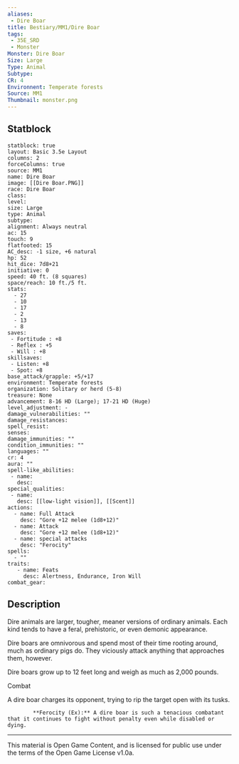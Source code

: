 ```yaml
---
aliases:
 - Dire Boar
title: Bestiary/MM1/Dire Boar
tags: 
 - 35E_SRD
 - Monster
Monster: Dire Boar
Size: Large
Type: Animal
Subtype: 
CR: 4
Environnent: Temperate forests
Source: MM1
Thumbnail: monster.png
---
```


## Statblock

```statblock
statblock: true
layout: Basic 3.5e Layout
columns: 2
forceColumns: true
source: MM1 
name: Dire Boar
image: [[Dire Boar.PNG]]
race: Dire Boar
class: 
level: 
size: Large
type: Animal
subtype: 
alignment: Always neutral
ac: 15
touch: 9
flatfooted: 15
AC_desc: -1 size, +6 natural
hp: 52
hit_dice: 7d8+21
initiative: 0
speed: 40 ft. (8 squares)
space/reach: 10 ft./5 ft.
stats:
  - 27
  - 10
  - 17
  - 2
  - 13
  - 8
saves:
 - Fortitude : +8
 - Reflex : +5
 - Will : +8
skillsaves:
 - Listen: +8
 - Spot: +8
base_attack/grapple: +5/+17
environment: Temperate forests
organization: Solitary or herd (5-8)
treasure: None
advancement: 8-16 HD (Large); 17-21 HD (Huge)
level_adjustment: -
damage_vulnerabilities: ""
damage_resistances: 
spell_resist: 
senses: 
damage_immunities: ""
condition_immunities: ""
languages: ""
cr: 4
aura: ""
spell-like_abilities:
 - name: 
   desc: 
special_qualities:
 - name:
   desc: [[low-light vision]], [[Scent]]
actions:
  - name: Full Attack
    desc: "Gore +12 melee (1d8+12)"
  - name: Attack
    desc: "Gore +12 melee (1d8+12)"
  - name: special attacks
    desc: "Ferocity"
spells:
  - ""
traits:
   - name: Feats
     desc: Alertness, Endurance, Iron Will
combat_gear:  
```

## Description



Dire animals are larger, tougher, meaner versions of ordinary animals. Each kind tends to have a feral, prehistoric, or even demonic appearance.

Dire boars are omnivorous and spend most of their time rooting around, much as ordinary pigs do. They viciously attack anything that approaches them, however.

Dire boars grow up to 12 feet long and weigh as much as 2,000 pounds.

Combat

A dire boar charges its opponent, trying to rip the target open with its tusks.


            **Ferocity (Ex):** A dire boar is such a tenacious combatant that it continues to fight without penalty even while disabled or dying.

---

This material is Open Game Content, and is licensed for public use under the terms of the Open Game License v1.0a.

